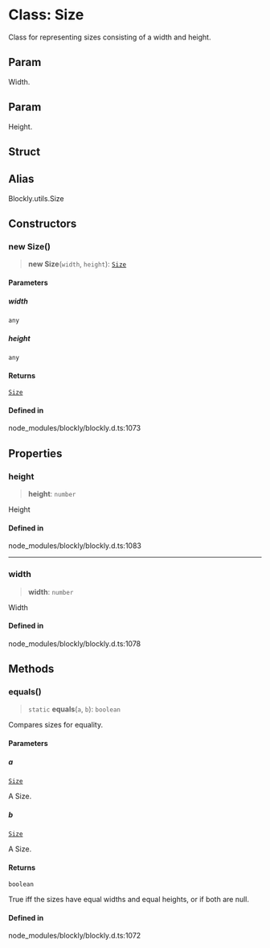 # Class: Size

Class for representing sizes consisting of a width and height.

## Param

Width.

## Param

Height.

## Struct

## Alias

Blockly.utils.Size

## Constructors

### new Size()

> **new Size**(`width`, `height`): [`Size`](Size.md)

#### Parameters

##### width

`any`

##### height

`any`

#### Returns

[`Size`](Size.md)

#### Defined in

node_modules/blockly/blockly.d.ts:1073

## Properties

### height

> **height**: `number`

Height

#### Defined in

node_modules/blockly/blockly.d.ts:1083

---

### width

> **width**: `number`

Width

#### Defined in

node_modules/blockly/blockly.d.ts:1078

## Methods

### equals()

> `static` **equals**(`a`, `b`): `boolean`

Compares sizes for equality.

#### Parameters

##### a

[`Size`](Size.md)

A Size.

##### b

[`Size`](Size.md)

A Size.

#### Returns

`boolean`

True iff the sizes have equal widths and equal
heights, or if both are null.

#### Defined in

node_modules/blockly/blockly.d.ts:1072
